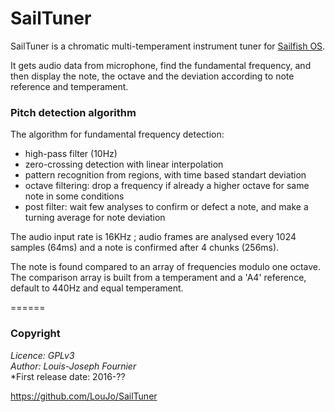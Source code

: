 # SailTuner

SailTuner is a chromatic multi-temperament instrument tuner for [Sailfish OS](https://sailfishos.org/).

It gets audio data from microphone, find the fundamental frequency, and then display the note, the octave and the deviation according to note reference and temperament.

### Pitch detection algorithm

The algorithm for fundamental frequency detection:

- high-pass filter (10Hz)
- zero-crossing detection with linear interpolation
- pattern recognition from regions, with time based standart deviation
- octave filtering: drop a frequency if already a higher octave for same note in some conditions
- post filter: wait few analyses to confirm or defect a note, and make a turning average for note deviation

The audio input rate is 16KHz ; audio frames are analysed every 1024 samples (64ms) and a note is confirmed after 4 chunks (256ms).

The note is found compared to an array of frequencies modulo one octave. The comparison array is built from a temperament and a 'A4' reference, default to 440Hz and equal temperament.

======

### Copyright

*Licence: GPLv3*  
*Author: Louis-Joseph Fournier*  
*First release date: 2016-??

https://github.com/LouJo/SailTuner
